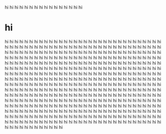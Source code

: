 hi
hi
hi
hi
hi
hi
hi
hi
hi
hi
hi
hi
hi
hi
hi
hi
# hi
hi
hi
hi
hi
hi
hi
hi
hi
hi
hi
hi
hi
hi
hi
hi
hi
hi
hi
hi
hi
hi
hi
hi
hi
hi
hi
hi
hi
hi
hi
hi
hi
hi
hi
hi
hi
hi
hi
hi
hi
hi
hi
hi
hi
hi
hi
hi
hi
hi
hi
hi
hi
hi
hi
hi
hi
hi
hi
hi
hi
hi
hi
hi
hi
hi
hi
hi
hi
hi
hi
hi
hi
hi
hi
hi
hi
hi
hi
hi
hi
hi
hi
hi
hi
hi
hi
hi
hi
hi
hi
hi
hi
hi
hi
hi
hi
hi
hi
hi
hi
hi
hi
hi
hi
hi
hi
hi
hi
hi
hi
hi
hi
hi
hi
hi
hi
hi
hi
hi
hi
hi
hi
hi
hi
hi
hi
hi
hi
hi
hi
hi
hi
hi
hi
hi
hi
hi
hi
hi
hi
hi
hi
hi
hi
hi
hi
hi
hi
hi
hi
hi
hi
hi
hi
hi
hi
hi
hi
hi
hi
hi
hi
hi
hi
hi
hi
hi
hi
hi
hi
hi
hi
hi
hi
hi
hi
hi
hi
hi
hi
hi
hi
hi
hi
hi
hi
hi
hi
hi
hi
hi
hi
hi
hi
hi
hi
hi
hi
hi
hi
hi
hi
hi
hi
hi
hi
hi
hi
hi
hi
hi
hi
hi
hi
hi
hi
hi
hi
hi
hi
hi
hi
hi
hi
hi
hi
hi
hi
hi
hi
hi
hi
hi
hi
hi
hi
hi
hi
hi
hi
hi
hi
hi
hi
hi
hi
hi
hi
hi
hi
hi
hi
hi
hi
hi
hi
hi
hi
hi
hi
hi
hi
hi
hi
hi
hi
hi
hi
hi
hi
hi
hi
hi
hi
hi
hi
hi
hi
hi
hi
hi
hi
hi
hi
hi
hi
hi
hi
hi
hi
hi
hi
hi
hi
hi
hi
hi
hi
hi
hi
hi
hi
hi
hi
hi
hi
hi
hi
hi
hi
hi
hi
hi
hi
hi
hi
hi
hi
hi
hi
hi
hi
hi
hi
hi
hi
hi
hi
hi
hi
hi
hi
hi
hi
hi
hi
hi
hi
hi
hi
hi
hi
hi
hi
hi
hi
hi
hi
hi
hi
hi
hi
hi
hi
hi
hi
hi
hi
hi
hi
hi
hi
hi
hi
hi
hi
hi
hi
hi
hi
hi
hi
hi
hi
hi
hi
hi
hi
hi
hi
hi
hi
hi
hi
hi
hi
hi
hi
hi
hi
hi
hi
hi
hi
hi
hi
hi
hi
hi
hi
hi
hi
hi
hi
hi
hi
hi
hi
hi
hi
hi
hi
hi
hi
hi
hi
hi
hi
hi
hi
hi
hi
hi
hi
hi
hi
hi
hi
hi
hi
hi
hi
hi
hi
hi
hi
hi
hi
hi
hi
hi
hi
hi
hi
hi
hi
hi
hi
hi
hi
hi
hi
hi
hi
hi
hi
hi
hi
hi
hi
hi
hi
hi
hi
hi
hi
hi
hi
hi
hi
hi
hi
hi
hi
hi
hi
hi
hi
hi
hi
hi
hi
hi
hi
hi
hi
hi
hi
hi
hi
hi
hi
hi
hi
hi
hi
hi
hi
hi
hi
hi
hi
hi
hi
hi
hi
hi
hi
hi
hi
hi
hi
hi
hi
hi
hi
hi
hi
hi
hi
hi
hi
hi
hi
